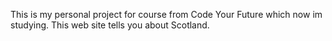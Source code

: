 This is my personal project for course from Code Your Future which now im studying. This web site tells you about Scotland.
